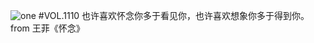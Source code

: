 ![one](http://image.wufazhuce.com/FowdP13wnzDb7CGF8bC62x6yiXwX)
#VOL.1110
也许喜欢怀念你多于看见你，也许喜欢想象你多于得到你。from 王菲《怀念》